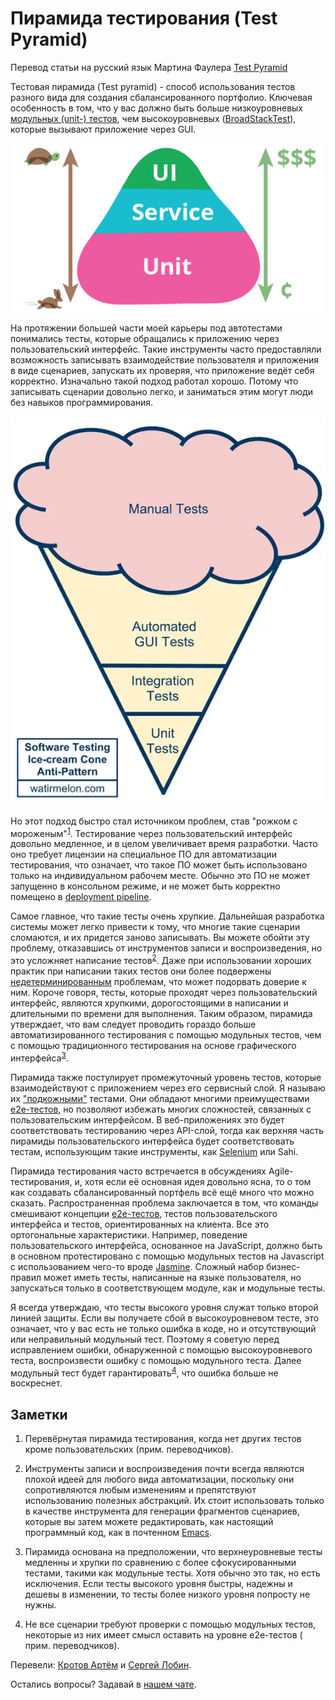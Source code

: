 # Пирамида тестирования (Test Pyramid)

Перевод статьи на русский язык Мартина Фаулера [Test Pyramid](https://martinfowler.com/bliki/TestPyramid.html)

Тестовая пирамида (Test pyramid) - способ использования тестов разного вида для создания сбалансированного портфолио. Ключевая особенность в том, что у вас должно быть больше низкоуровневых [модульных (unit-) тестов](UnitTest.md), чем высокоуровневых ([BroadStackTest](BroadStackTest.md)), которые вызывают приложение через GUI.

![test-pyramid](./img/test-pyramid/test-pyramid.png)

На протяжении большей части моей карьеры под автотестами понимались тесты, которые обращались к приложению через пользовательский интерфейс. Такие инструменты часто предоставляли возможность записывать взаимодействие пользователя и приложения в виде сценариев, запускать их проверяя, что приложение ведёт себя корректно. Изначально такой подход работал хорошо. Потому что записывать сценарии довольно легко, и заниматься этим могут люди без навыков программирования.

![ice-cream code](./img/test-pyramid/ice-cream-cone.png)

Но этот подход быстро стал источником проблем, став "рожком с мороженым"<sup>[1](#footnote-1)</sup>. Тестирование через пользовательский интерфейс довольно медленное, и в целом увеличивает время разработки. Часто оно требует лицензии на специальное ПО для автоматизации тестирования, что означает, что такое ПО может быть использовано только на индивидуальном рабочем месте. Обычно это ПО не может запущенно в консольном режиме, и не может быть корректно помещено в [deployment pipeline](DeploymentPipeline.md).

Самое главное, что такие тесты очень хрупкие. Дальнейшая разработка системы может легко привести к тому, что многие такие сценарии сломаются, и их придется заново записывать. Вы можете обойти эту проблему, отказавшись от инструментов записи и воспроизведения, но это усложняет написание тестов<sup>[2](#footnote-2)</sup>. Даже при использовании хороших практик при написании таких тестов они более подвержены [недетерминированным](https://martinfowler.com/articles/nonDeterminism.html) проблемам, что может подорвать доверие к ним. Короче говоря, тесты, которые проходят через пользовательский интерфейс, являются хрупкими, дорогостоящими в написании и длительными по времени для выполнения. Таким образом, пирамида утверждает, что вам следует проводить гораздо больше автоматизированного тестирования с помощью модульных тестов, чем с помощью традиционного тестирования на основе графического интерфейса<sup>[3](#footnote-3)</sup>.

Пирамида также постулирует промежуточный уровень тестов, которые взаимодействуют с приложением через его сервисный слой. Я называю их ["подкожными"](SubcutaneousTest.md) тестами. Они обладают многими преимуществами [e2e-тестов](End2EndTest.md), но позволяют избежать многих сложностей, связанных с пользовательским интерфейсом. В веб-приложениях это будет соответствовать тестированию через API-слой, тогда как верхняя часть пирамиды пользовательского интерфейса будет соответствовать тестам, использующим такие инструменты, как [Selenium](https://www.selenium.dev/) или Sahi.

Пирамида тестирования часто встречается в обсуждениях Agile-тестирования, и, хотя если её основная идея довольно ясна, то о том как создавать сбалансированный портфель всё ещё много что можно сказать. Распространенная проблема заключается в том, что команды смешивают концепции [e2e-тестов](End2EndTest.md), тестов пользовательского интерфейса и тестов, ориентированных на клиента. Все это ортогональные характеристики. Например, поведение пользовательского интерфейса, основанное на JavaScript, должно быть в основном протестировано с помощью модульных тестов на Javascript с использованием чего-то вроде [Jasmine](https://jasmine.github.io/). Сложный набор бизнес-правил может иметь тесты, написанные на языке пользователя, но запускаться только в соответствующем модуле, как и модульные тесты.

Я всегда утверждаю, что тесты высокого уровня служат только второй линией защиты. Если вы получаете сбой в высокоуровневом тесте, это означает, что у вас есть не только ошибка в коде, но и отсутствующий или неправильный модульный тест. Поэтому я советую перед исправлением ошибки, обнаруженной с помощью высокоуровневого теста, воспроизвести ошибку с помощью модульного теста. Далее модульный тест будет гарантировать<sup>[4](#footnote-4)</sup>, что ошибка больше не воскреснет.

## Заметки

1. <a name="footnote-1"></a> Перевёрнутая пирамида тестирования, когда нет других тестов кроме пользовательских (прим. переводчиков).

2. <a name="footnote-2"></a> Инструменты записи и воспроизведения почти всегда являются плохой идеей для любого вида автоматизации, поскольку они
   сопротивляются любым изменениям и препятствуют использованию полезных абстракций. Их стоит использовать только в качестве инструмента для генерации
   фрагментов сценариев, которые вы затем можете редактировать, как настоящий программный код, как в
   почтенном [Emacs](http://www.gnu.org/software/emacs/manual/html_node/emacs/Save-Keyboard-Macro.html).

3. <a name="footnote-3"></a> Пирамида основана на предположении, что верхнеуровневые тесты медленны и хрупки по сравнению с более сфокусированными
   тестами, такими как модульные тесты. Хотя обычно это так, но есть исключения. Если тесты высокого уровня быстры, надежны и дешевы в изменении, то
   тесты более низкого уровня попросту не нужны.

4. <a name="footnote-4"></a> Не все сценарии требуют проверки с помощью модульных тестов, некоторые из них имеет смысл оставить на уровне e2e-тестов (
   прим. переводчиков).

Перевели: [Кротов Артём](https://github.com/timmson) и [Сергей Лобин](https://fb.com/2heoh).

Остались вопросы? Задавай в [нашем чате](https://t.me/technicalexcellenceru).
